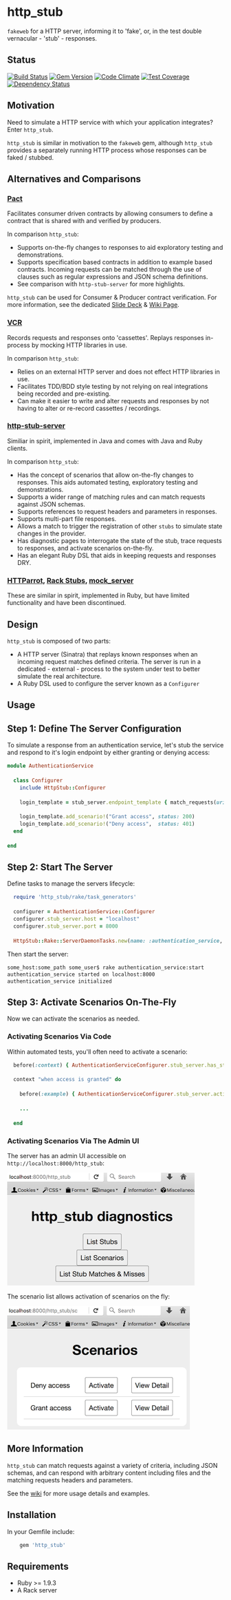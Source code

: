 http_stub
=========

```fakeweb``` for a HTTP server, informing it to 'fake', or, in the test double vernacular - 'stub' - responses.

Status
------

[![Build Status](https://travis-ci.org/MYOB-Technology/http_stub.png)](https://travis-ci.org/MYOB-Technology/http_stub)
[![Gem Version](https://badge.fury.io/rb/http_stub.png)](http://badge.fury.io/rb/http_stub)
[![Code Climate](https://codeclimate.com/github/MYOB-Technology/http_stub/badges/gpa.svg)](https://codeclimate.com/github/MYOB-Technology/http_stub)
[![Test Coverage](https://codeclimate.com/github/MYOB-Technology/http_stub/badges/coverage.svg)](https://codeclimate.com/github/MYOB-Technology/http_stub/coverage)
[![Dependency Status](https://gemnasium.com/MYOB-Technology/http_stub.png)](https://gemnasium.com/MYOB-Technology/http_stub)

Motivation
----------

Need to simulate a HTTP service with which your application integrates?  Enter ```http_stub```.

```http_stub``` is similar in motivation to the ```fakeweb``` gem, although ```http_stub``` provides a separately 
running HTTP process whose responses can be faked / stubbed.

Alternatives and Comparisons
----------------------------

### [Pact](https://github.com/realestate-com-au/pact)
Facilitates consumer driven contracts by allowing consumers to define a contract that is shared with and verified by producers.

In comparison ```http_stub```:
* Supports on-the-fly changes to responses to aid exploratory testing and demonstrations.
* Supports specification based contracts in addition to example based contracts.  Incoming requests can be matched through the use of clauses such as regular expressions and JSON schema definitions.
* See comparison with ```http-stub-server``` for more highlights.

```http_stub``` can be used for Consumer & Producer contract verification.
For more information, see the dedicated [Slide Deck](https://docs.google.com/presentation/d/18iikw5rXuHNt7TxmAuiak9kFXR3wmObMMB1jlqrrwbQ/edit?usp=sharing) & [Wiki Page](https://github.com/MYOB-Technology/http_stub/wiki/Contract-Based-Testing-Recommendations).

### [VCR](https://github.com/vcr/vcr)
Records requests and responses onto 'cassettes'.  Replays responses in-process by mocking HTTP libraries in use.

In comparison ```http_stub```:
* Relies on an external HTTP server and does not effect HTTP libraries in use.
* Facilitates TDD/BDD style testing by not relying on real integrations being recorded and pre-existing.
* Can make it easier to write and alter requests and responses by not having to alter or re-record cassettes / recordings.

### [http-stub-server](https://github.com/Sensis/http-stub-server)
Similiar in spirit, implemented in Java and comes with Java and Ruby clients.

In comparison ```http_stub```:
* Has the concept of scenarios that allow on-the-fly changes to responses.  This aids automated testing, exploratory testing and demonstrations.
* Supports a wider range of matching rules and can match requests against JSON schemas.
* Supports references to request headers and parameters in responses.
* Supports multi-part file responses.
* Allows a match to trigger the registration of other ```stubs``` to simulate state changes in the provider.
* Has diagnostic pages to interrogate the state of the stub, trace requests to responses, and activate scenarios on-the-fly.
* Has an elegant Ruby DSL that aids in keeping requests and responses DRY.

### [HTTParrot](https://github.com/abrandoned/httparrot), [Rack Stubs](https://github.com/featurist/rack-stubs), [mock_server](https://github.com/unixcharles/mock_server)
These are similar in spirit, implemented in Ruby, but have limited functionality and have been discontinued.

Design
------

```http_stub``` is composed of two parts:
* A HTTP server (Sinatra) that replays known responses when an incoming request matches defined criteria.  The server 
  is run in a dedicated - external - process to the system under test to better simulate the real architecture. 
* A Ruby DSL used to configure the server known as a ```Configurer```

Usage
-----

## Step 1: Define The Server Configuration ##

To simulate a response from an authentication service, let's stub the service and respond to it's login endpoint by
either granting or denying access:

```ruby
module AuthenticationService

  class Configurer
    include HttpStub::Configurer

    login_template = stub_server.endpoint_template { match_requests(uri: "/login", method: :post) }

    login_template.add_scenario!("Grant access", status: 200)
    login_template.add_scenario!("Deny access",  status: 401)
  end

end
```

## Step 2: Start The Server ##

Define tasks to manage the servers lifecycle:

```ruby
  require 'http_stub/rake/task_generators'

  configurer = AuthenticationService::Configurer
  configurer.stub_server.host = "localhost"
  configurer.stub_server.port = 8000

  HttpStub::Rake::ServerDaemonTasks.new(name: :authentication_service, configurer: configurer)
```

Then start the server:

```
some_host:some_path some_user$ rake authentication_service:start
authentication_service started on localhost:8000
authentication_service initialized
```

## Step 3: Activate Scenarios On-The-Fly ##

Now we can activate the scenarios as needed.

### Activating Scenarios Via Code ###

Within automated tests, you'll often need to activate a scenario:

```ruby
  before(:context) { AuthenticationServiceConfigurer.stub_server.has_started! }

  context "when access is granted" do

    before(:example) { AuthenticationServiceConfigurer.stub_server.activate!("Grant access") }

    ...

  end
```

### Activating Scenarios Via The Admin UI ###

The server has an admin UI accessible on ```http://localhost:8000/http_stub```:

![http://localhost:8000/http_stub/](examples/resources/admin_ui_homepage.png "Admin UI Homepage")

The scenario list allows activation of scenarios on the fly:

![http://localhost:8000/http_stub/scenarios/](examples/resources/admin_ui_scenarios.png "Admin UI Scenarios")

More Information
----------------

```http_stub``` can match requests against a variety of criteria, including JSON schemas, and can respond with arbitrary
content including files and the matching requests headers and parameters.

See the [wiki](https://github.com/MYOB-Technology/http_stub/wiki) for more usage details and examples.

Installation
------------

In your Gemfile include:

```ruby
    gem 'http_stub'
```

Requirements
------------

* Ruby >= 1.9.3
* A Rack server
